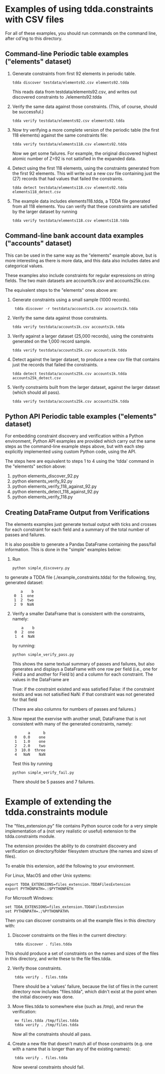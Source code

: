 # Examples of using tdda.constraints with CSV files

For all of these examples, you should run commands on the command line,
after cd'ing to this directory.


## Command-line Periodic table examples ("elements" dataset)

1. Generate constraints from first 92 elements in periodic table.

       tdda discover testdata/elements92.csv elements92.tdda

   This reads data from testdata/elements92.csv,
   and writes out discovered constraints to ./elements92.tdda

2. Verify the same data against those constraints. (This, of course,
   should be successful.)

       tdda verify testdata/elements92.csv elements92.tdda

3. Now try verifying a more complete version of the periodic table
   (the first 118 elements) against the same constraints file:

       tdda verify testdata/elements118.csv elements92.tdda

   Now we get some failures. For example, the original discovered highest
   atomic number of Z=92 is not satisfied in the expanded data.

4. Detect using the first 118 elements, using the constraints generated
   from the first 92 elements. This will write out a new csv file containing
   just the (27) records that had values that failed the constraints.

       tdda detect testdata/elements118.csv elements92.tdda elements118_detect.csv

5. The example data includes elements118.tdda, a TDDA file generated from
   all 118 elements. You can verify that these constraints are satisfied
   by the larger dataset by running

       tdda verify testdata/elements118.csv elements118.tdda


## Command-line bank account data examples ("accounts" dataset)

This can be used in the same way as the "elements" example above, but is
more interesting as there is more data, and this data also includes dates
and categorical values.

These examples also include constraints for regular expressions on string
fields. The two main datasets are accounts1k.csv and accounts25k.csv.

The equivalent steps to the "elements" ones above are:

1. Generate constraints using a small sample (1000 records).

        tdda discover -r testdata/accounts1k.csv accounts1k.tdda

2. Verify the same data against those constraints.

       tdda verify testdata/accounts1k.csv accounts1k.tdda

3. Verify against a larger dataset (25,000 records), using the constraints
   generated on the 1,000 record sample.

       tdda verify testdata/accounts25k.csv accounts1k.tdda

4. Detect against the larger dataset, to produce a new csv file that contains
   just the records that failed the constraints.

       tdda detect testdata/accounts25k.csv accounts1k.tdda accounts25k_detect.csv

5. Verify constraints built from the larger dataset, against the larger
   dataset (which should all pass).

       tdda verify testdata/accounts25k.csv accounts25k.tdda


## Python API Periodic table examples ("elements" dataset)

For embedding constraint discovery and verification within a Python
environment, Python API examples are provided which carry out the same
steps as the command-line example steps above, but with each step
explicitly implemented using custom Python code, using the API.

The steps here are equivalent to steps 1 to 4 using the 'tdda' command
in the "elements" section above:

1.  python elements_discover_92.py
2.  python elements_verify_92.py
3.  python elements_verify_118_against_92.py
3.  python elements_detect_118_against_92.py
5.  python elements_verify_118.py


## Creating DataFrame Output from Verifications

The elements examples just generate textual output with ticks and crosses
for each constraint for each field and a summary of the total number of
passes and failures.

It is also possible to generate a Pandas DataFrame containing the pass/fail
information. This is done in the "simple" examples below:

1. Run

       python simple_discovery.py

to generate a TDDA file (./example_constraints.tdda) for the following,
tiny, generated dataset:

           a    b
        0  1  one
        1  2  two
        2  9  NaN

2. Verify a smaller DataFrame that is consistent with the constraints,
   namely:

           a    b
        0  2  one
        1  4  NaN

   by running:

       python simple_verify_pass.py

   This shows the same textual summary of passes and failures, but also
   generates and displays a DataFrame with one row per field (i.e., one for
   Field a and another for Field b) and a column for each constraint.
   The values in the DataFrame are

      True: if the constraint existed and was satisfied
      False: if the constraint exists and was not satisified
      NaN: if that constraint was not generated for that field

   (There are also columns for numbers of passes and failures.)

3. Now repeat the exervise with another small, DataFrame that is not consistent
   with many of the generated constraints, namely:

              a      b
        0   0.0    one
        1   1.0    one
        2   2.0    two
        3  10.0  three
        4   NaN    NaN

   Test this by running

       python simple_verify_fail.py

   There should be 5 passes and 7 failures.


# Example of extending the tdda.constraints module

The "files_extension.py" file contains Python source code for a very simple
implementation of a (not very realistic or useful) extension to the
tdda.constraints module.

The extension provides the ability to do constraint discovery and
verification on directory/folder filesystem structure (the names and
sizes of files).

To enable this extension, add the following to your environment.

For Linux, MacOS and other Unix systems:

    export TDDA_EXTENSIONS=files_extension.TDDAFilesExtension
    export PYTHONPATH=.:$PYTHONPATH

For Microsoft Windows:

    set TDDA_EXTENSIONS=files_extension.TDDAFilesExtension
    set PYTHONPATH=.;%PYTHONPATH%

Then you can discover constraints on all the example files in this directory
with:

1. Discover constraints on the files in the current directory:

        tdda discover . files.tdda

This should produce a set of constraints on the names and sizes of the files
in this directory, and write these to the file files.tdda.

2. Verify those constraints.

        tdda verify . files.tdda

   There should be a 'values' failure, because the list of files in the
   current directory now includes "files.tdda", which didn't exist at the
   point when the initial discovery was done.

3. Move files.tdda to somewhere else (such as /tmp), and rerun the
   verification:

        mv files.tdda /tmp/files.tdda
        tdda verify . /tmp/files.tdda

   Now all the constraints should all pass.

4. Create a new file that doesn't match all of those constraints (e.g. one
   with a name that is longer than any of the existing names):

        tdda verify . files.tdda

   Now several constraints should fail.

